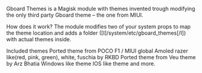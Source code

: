 

Gboard Themes is a Magisk module with themes invented trough modifying the only third party Gboard theme – the one from MIUI.

How does it work?
The module modifies two of your system props to map the theme location and adds a folder ([I]/system/etc/gboard_themes[/I]) with actual themes inside.

Included themes
Ported theme from POCO F1 / MIUI global
Amoled razer like(red, pink, green), white, fuschia by RKBD
Ported theme from Veu theme by Arz Bhatia 
Windows like theme
IOS like theme
and more.
